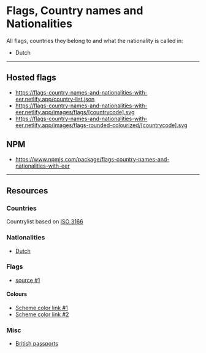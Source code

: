 # Flags, Country names and Nationalities

All flags, countries they belong to and what the nationality is called in:

- Dutch

---

## Hosted flags

- https://flags-country-names-and-nationalities-with-eer.netlify.app/country-list.json
- https://flags-country-names-and-nationalities-with-eer.netlify.app/images/flags/[countrycode].svg
- https://flags-country-names-and-nationalities-with-eer.netlify.app/images/flags-rounded-colourized/[countrycode].svg

## NPM

- https://www.npmjs.com/package/flags-country-names-and-nationalities-with-eer

---

## Resources

### Countries

Countrylist based on [ISO 3166](https://www.iso.org/iso-3166-country-codes.html)

### Nationalities

- [Dutch](https://publicaties.rvig.nl/Landelijke_tabellen)

### Flags

- [source #1](https://catamphetamine.gitlab.io/country-flag-icons/3x2/index.html)

#### Colours

- [Scheme color link #1](https://www.schemecolor.com/color-schemes-of-all-country-flags.php)
- [Scheme color link #2](https://www.schemecolor.com/color/flags)

### Misc

- [British passports](https://www.whatpassport.com/)
